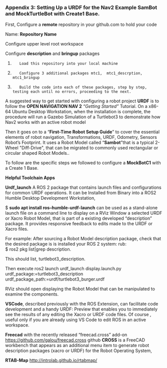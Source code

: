### Appendix 3: Setting Up a URDF for the Nav2 Example SamBot and MockTurtleBot with Create1 Base.

First, Configure a **remote** repository in your github.com to hold your code  

Name: **Repository Name**

Configure upper level root workspace 

Configure **description** and **bringup** packages  

1.        Load this repository into your local machine 
2.        Configure 3 additional packages mtc1,  mtc1_descrption, mtc1_bringup
3.        Build the code into each of these packages, step by step, testing each until no errors, proceeding to the next.  
  
A suggested way to get started with configuring a robot project **URDF** is to follow the **OPEN NAVIGATION NAV 2** *“Getting Started”* Tutorial. On a x86-64 Ubuntu Desktop Workstation, when the installation is complete, the procedure will run a Gazebo Simulation of a Turtlebot3 to demonstrate how Nav2 works with an active robot model

Then it goes on to a “**First-Time Robot Setup Guide**” to cover the essential elements of  robot navigation, Transformations, URDF, Odometry, Sensors Robot’s Footprint. It uses a Robot Model called “**Sambot**”that is a typical 2-Wheel "Diff-Drive", that can be migrated to commonly used rectangular or circular shaped Robot Models..

To follow are the specific steps we followed to configure a **MockBotC1** with a Create 1 Base.  


**Helpful Toolchain Apps**

**Urdf_launch**
A ROS 2 package that contains launch files and configurations for common URDF operations. It can be Installed from Binary into a ROS2 Humble Desktop Development Workstation,  

$ **sudo apt install ros–humble-urdf-launch** can be used as a stand-alone launch file on a command line to display on a RViz Window a selected URDF or Xacro Robot Model, that is part of a  existing developed “description” package. It provides responsive feedback to edits made to the URDF or Xacro files.


For example: After sourcing a Robot Model description package, check that the desired package is is installed your ROS 2 system: rub:  
$ ros2 pkg list|grep description.

This should list, turtlebot3_description.

Then execute ros2 launch urdf_launch display.launch.py urdf_package:=turtlebot3_description urdf_package_path:=urdf/turtlebot3_burger.urdf

RViz should open displaying the Robot Model that can be manipulated to examine the components.

**VSCode**, described previously with the ROS Extension, can facilitate code development and a handy URDF: Preview that enables you to immediately see the results of any editing the Xacro or URDF code files. Of course , useful only if you are already using VS Code to edit ROS in an active workspace.

 **Freecad** with the recently released “freecad.cross” add-on  https://github.com/galou/freecad.cross github
**CROSS** is a FreeCAD workbench that appears as an additional menu item to generate robot description packages (xacro or URDF) for the Robot Operating System,

**RTAB-Map**
http://introlab.github.io/rtabmap/
